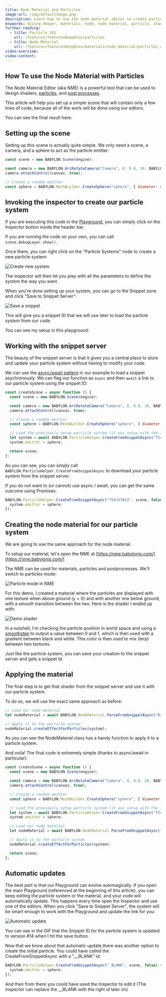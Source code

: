 ```yaml
---
title: Node Material and Particles
image-url: /img/defaultImage.png
description: Learn how to use the node material editor to create particle shaders.
keywords: diving deeper, materials, node, node material, particle, shader, particles
further-reading:
  - title: Particle 101
    url: /features/featuresDeepDive/particles
  - title: Node Material
    url: /features/featuresDeepDive/materials/node_material/particles_and_nme
video-overview:
video-content:
---
```


## How To use the Node Material with Particles

The Node Material Editor (aka NME) is a powerful tool that can be used to design shaders, [particles](/features/featuresDeepDive/materials/node_material/nodeMaterial#creating-particle-shaders), and [post processes](/features/featuresDeepDive/materials/node_material/nodeMaterial#creating-post-processes).

This article will help you set up a simple scene that will contain only a few lines of code, because all of the work will be done using our editors.

You can see the final result here:

<Playground id="#RA18GJ" title="Node Material With Particles" description="Simple example of using the node material to create a particle fragment shader." image="/img/playgroundsAndNMEs/divingDeeperNodeMaterialParticle1.jpg"/>

## Setting up the scene

Setting up this scene is actually quite simple. We only need a scene, a camera, and a sphere to act as the particle emitter:

```javascript
const scene = new BABYLON.Scene(engine);

const camera = new BABYLON.ArcRotateCamera("Camera", 0, 0.8, 10, BABYLON.Vector3.Zero(), scene);
camera.attachControl(canvas, true);

// Create a random emitter
const sphere = BABYLON.MeshBuilder.CreateSphere("sphere", { diameter: 0.01, segments: 4 }, scene);
```

## Invoking the inspector to create our particle system

If you are executing this code in the [Playground](https://playground.babylonjs.com), you can simply click on the Inspector button inside the header bar.

If you are running the code on your own, you can call `scene.debugLayer.show()`.

Once there, you can right click on the "Particle Systems" node to create a new particle system:

![Create new system](/img/how_to/Particles/create_new_system.jpg)

The inspector will then let you play with all the parameters to define the system the way you want.

When you're done setting up your system, you can go to the Snippet zone and click "Save to Snippet Server":

![Save a snippet](/img/how_to/Particles/save_snippet.jpg)

This will give you a snippet ID that we will use later to load the particle system from our code.

You can see my setup in this playground:

<Playground id="#KST50Y" title="Particles Created In the Inspector" description="Simple example showing particles saved and loaded from the snippet server."/>

## Working with the snippet server

The beauty of the snippet server is that it gives you a central place to store and update your particle system without having to modify your code.

We can use the [async/await pattern](https://developer.mozilla.org/en-US/docs/Web/JavaScript/Reference/Statements/async_function) in our example to load a snippet asychronously. We can flag our function as `async` and then `await` a link to our particle system using the snippet ID:

```javascript
const createScene = async function () {
  const scene = new BABYLON.Scene(engine);

  const camera = new BABYLON.ArcRotateCamera("Camera", 0, 0.8, 10, BABYLON.Vector3.Zero(), scene);
  camera.attachControl(canvas, true);

  // Create a random emitter
  const sphere = BABYLON.MeshBuilder.CreateSphere("sphere", { diameter: 0.01, segments: 4 }, scene);

  // Load the previously setup particle system (it was setup with the inspector)
  let system = await BABYLON.ParticleHelper.CreateFromSnippetAsync("T54JV7#13", scene, false);
  system.emitter = sphere;

  return scene;
};
```

As you can see, you can simply call `BABYLON.ParticleHelper.CreateFromSnippetAsync` to download your particle system from the snippet server.

If you do not want to (or cannot) use async / await, you can get the same outcome using Promises:

```javascript
BABYLON.ParticleHelper.CreateFromSnippetAsync("T54JV7#13", scene, false).then((system) => {
  system.emitter = sphere;
});
```

## Creating the node material for our particle system

We are going to use the same approach for the node material.

To setup our material, let's open the NME at [https://nme.babylonjs.com/](https://nme.babylonjs.com/)

The NME can be used for materials, particles and postprocesses. We'll switch to particles mode:

![Particle mode in NME](/img/how_to/Particles/nme_particle.jpg)

For this demo, I created a material where the particles are displayed with one texture when above ground (y = 0) and with another one below ground, with a smooth transition between the two. Here is the shader I ended up with: <NME id="#345ATT#4" title="Node Material Particle Shader Example" description="Simple example of using the node material to create a particle fragment shader." image="/img/playgroundsAndNMEs/divingDeeperNodeMaterialParticle2.jpg"/>

![Demo shader](/img/how_to/Particles/demo_shader.jpg)

In a nutshell, I'm checking the particle position in world space and using a [smoothstep](https://www.khronos.org/registry/OpenGL-Refpages/gl4/html/smoothstep.xhtml) to output a value between 0 and 1, which is then used with a gradient between black and white. This color is then used to mix (lerp) between two textures.

Just like the particle system, you can save your creation to the snippet server and gets a snippet Id.

## Applying the material

The final step is to get that shader from the snippet server and use it with our particle system.

To do so, we will use the exact same approach as before:

```javascript
// Load our node material
let nodeMaterial = await BABYLON.NodeMaterial.ParseFromSnippetAsync("#345ATT#4", scene);

// Apply it to the particle system
nodeMaterial.createEffectForParticles(system);
```

As you can see the NodeMaterial class has a handy function to apply it to a particle system.

And voila!
The final code is extremely simple (thanks to async/await in particular):

```javascript
const createScene = async function () {
  const scene = new BABYLON.Scene(engine);

  const camera = new BABYLON.ArcRotateCamera("Camera", 0, 0.8, 10, BABYLON.Vector3.Zero(), scene);
  camera.attachControl(canvas, true);

  // Create a random emitter
  const sphere = BABYLON.MeshBuilder.CreateSphere("sphere", { diameter: 0.01, segments: 4 }, scene);

  // Load the previously setup particle system (it was setup with the inspector)
  let system = await BABYLON.ParticleHelper.CreateFromSnippetAsync("T54JV7#13", scene, false);
  system.emitter = sphere;

  // Load our node material
  let nodeMaterial = await BABYLON.NodeMaterial.ParseFromSnippetAsync("#345ATT#4", scene);

  // Apply it to the particle system
  nodeMaterial.createEffectForParticles(system);

  return scene;
};
```

## Automatic updates

The best part is that our Playground can evolve automagically. If you open the main Playground (referenced at the beginning of this article), you can keep editing the particle system or the material, and your code will automatically update. This happens every time open the Inspector and use one of the editors. When you click "Save to Snippet Server", the system will be smart enough to work with the Playground and update the link for you:

![Automatic update](/img/how_to/Particles/auto-pg.gif)

You can see in the GIF that the Snippet ID for the particle system is updated to version #14 when I hit the save button.

Now that we know about that automatic update,there was another option to create the initial particle. You could have called the CreateFromSnippetAsync with a "\_\_BLANK" id:

```javascript
BABYLON.ParticleHelper.CreateFromSnippetAsync("_BLANK", scene, false).then((system) => {
  system.emitter = sphere;
});
```

And then from there you could have used the Inspector to edit it (The inspector can replace the \_\_BLANK with the right id later on)
